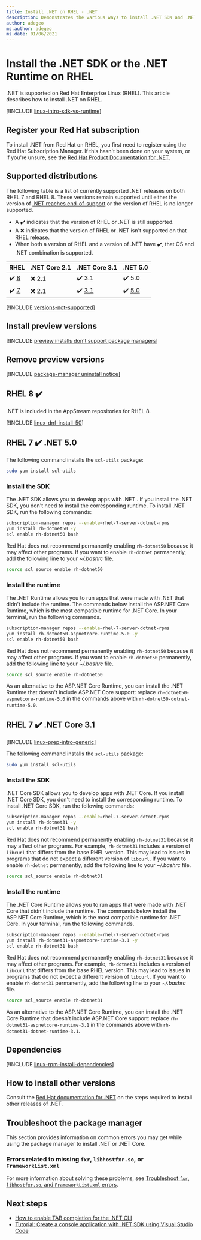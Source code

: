 ```yaml
---
title: Install .NET on RHEL - .NET
description: Demonstrates the various ways to install .NET SDK and .NET Runtime on Red Hat Enterprise Linux.
author: adegeo
ms.author: adegeo
ms.date: 01/06/2021
---
```


# Install the .NET SDK or the .NET Runtime on RHEL

.NET is supported on Red Hat Enterprise Linux (RHEL). This article describes how to install .NET on RHEL.

[!INCLUDE [linux-intro-sdk-vs-runtime](includes/linux-intro-sdk-vs-runtime.md)]

## Register your Red Hat subscription

To install .NET from Red Hat on RHEL, you first need to register using the Red Hat Subscription Manager. If this hasn't been done on your system, or if you're unsure, see the [Red Hat Product Documentation for .NET](https://access.redhat.com/documentation/en-us/net/5.0).

## Supported distributions

The following table is a list of currently supported .NET releases on both RHEL 7 and RHEL 8. These versions remain supported until either the version of [.NET reaches end-of-support](https://dotnet.microsoft.com/platform/support/policy/dotnet-core) or the version of RHEL is no longer supported.

- A ✔️ indicates that the version of RHEL or .NET is still supported.
- A ❌ indicates that the version of RHEL or .NET isn't supported on that RHEL release.
- When both a version of RHEL and a version of .NET have ✔️, that OS and .NET combination is supported.

| RHEL                     | .NET Core 2.1 | .NET Core 3.1                  | .NET 5.0                   |
| ------------------------ | ------------- | ------------------------------ | -------------------------- |
| ✔️ [8](#rhel-8-)        | ❌ 2.1        | ✔️ 3.1                         | ✔️ 5.0                    |
| ✔️ [7](#rhel-7--net-50) | ❌ 2.1        | ✔️ [3.1](#rhel-7--net-core-31) | ✔️ [5.0](#rhel-7--net-50) |

[!INCLUDE [versions-not-supported](includes/versions-not-supported.md)]

## Install preview versions

[!INCLUDE [preview installs don't support package managers](./includes/linux-install-previews.md)]

## Remove preview versions

[!INCLUDE [package-manager uninstall notice](./includes/linux-uninstall-preview-info.md)]

## RHEL 8 ✔️

.NET is included in the AppStream repositories for RHEL 8.

[!INCLUDE [linux-dnf-install-50](includes/linux-install-50-dnf.md)]

## RHEL 7 ✔️ .NET 5.0

The following command installs the `scl-utils` package:

```bash
sudo yum install scl-utils
```

### Install the SDK

The .NET SDK allows you to develop apps with .NET . If you install the .NET SDK, you don't need to install the corresponding runtime. To install .NET SDK, run the following commands:

```bash
subscription-manager repos --enable=rhel-7-server-dotnet-rpms
yum install rh-dotnet50 -y
scl enable rh-dotnet50 bash
```

Red Hat does not recommend permanently enabling `rh-dotnet50` because it may affect other programs. If you want to enable `rh-dotnet` permanently, add the following line to your _~/.bashrc_ file.

```bash
source scl_source enable rh-dotnet50
```

### Install the runtime

The .NET Runtime allows you to run apps that were made with .NET that didn't include the runtime. The commands below install the ASP.NET Core Runtime, which is the most compatible runtime for .NET Core. In your terminal, run the following commands.

```bash
subscription-manager repos --enable=rhel-7-server-dotnet-rpms
yum install rh-dotnet50-aspnetcore-runtime-5.0 -y
scl enable rh-dotnet50 bash
```

Red Hat does not recommend permanently enabling `rh-dotnet50` because it may affect other programs. If you want to enable `rh-dotnet50` permanently, add the following line to your _~/.bashrc_ file.

```bash
source scl_source enable rh-dotnet50
```

As an alternative to the ASP.NET Core Runtime, you can install the .NET Runtime that doesn't include ASP.NET Core support: replace `rh-dotnet50-aspnetcore-runtime-5.0` in the commands above with `rh-dotnet50-dotnet-runtime-5.0`.

## RHEL 7 ✔️ .NET Core 3.1

[!INCLUDE [linux-prep-intro-generic](includes/linux-prep-intro-generic.md)]

The following command installs the `scl-utils` package:

```bash
sudo yum install scl-utils
```

### Install the SDK

.NET Core SDK allows you to develop apps with .NET Core. If you install .NET Core SDK, you don't need to install the corresponding runtime. To install .NET Core SDK, run the following commands:

```bash
subscription-manager repos --enable=rhel-7-server-dotnet-rpms
yum install rh-dotnet31 -y
scl enable rh-dotnet31 bash
```

Red Hat does not recommend permanently enabling `rh-dotnet31` because it may affect other programs. For example, `rh-dotnet31` includes a version of `libcurl` that differs from the base RHEL version. This may lead to issues in programs that do not expect a different version of `libcurl`. If you want to enable `rh-dotnet` permanently, add the following line to your _~/.bashrc_ file.

```bash
source scl_source enable rh-dotnet31
```

### Install the runtime

The .NET Core Runtime allows you to run apps that were made with .NET Core that didn't include the runtime. The commands below install the ASP.NET Core Runtime, which is the most compatible runtime for .NET Core. In your terminal, run the following commands.

```bash
subscription-manager repos --enable=rhel-7-server-dotnet-rpms
yum install rh-dotnet31-aspnetcore-runtime-3.1 -y
scl enable rh-dotnet31 bash
```

Red Hat does not recommend permanently enabling `rh-dotnet31` because it may affect other programs. For example, `rh-dotnet31` includes a version of `libcurl` that differs from the base RHEL version. This may lead to issues in programs that do not expect a different version of `libcurl`. If you want to enable `rh-dotnet31` permanently, add the following line to your _~/.bashrc_ file.

```bash
source scl_source enable rh-dotnet31
```

As an alternative to the ASP.NET Core Runtime, you can install the .NET Core Runtime that doesn't include ASP.NET Core support: replace `rh-dotnet31-aspnetcore-runtime-3.1` in the commands above with `rh-dotnet31-dotnet-runtime-3.1`.

## Dependencies

[!INCLUDE [linux-rpm-install-dependencies](includes/linux-rpm-install-dependencies.md)]

## How to install other versions

Consult the [Red Hat documentation for .NET](https://access.redhat.com/documentation/en-us/net/5.0) on the steps required to install other releases of .NET.

## Troubleshoot the package manager

This section provides information on common errors you may get while using the package manager to install .NET or .NET Core.

### Errors related to missing `fxr`, `libhostfxr.so`, or `FrameworkList.xml`

For more information about solving these problems, see [Troubleshoot `fxr`, `libhostfxr.so`, and `FrameworkList.xml` errors](linux-package-mixup.md).

## Next steps

- [How to enable TAB completion for the .NET CLI](../tools/enable-tab-autocomplete.md)
- [Tutorial: Create a console application with .NET SDK using Visual Studio Code](../tutorials/with-visual-studio-code.md)
